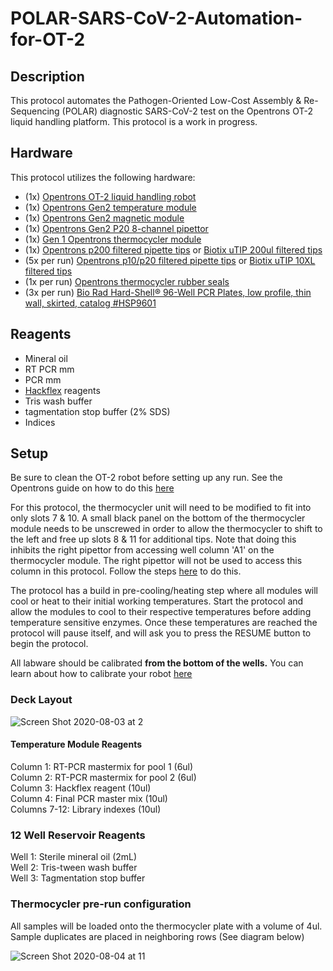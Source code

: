 # POLAR-SARS-CoV-2-Automation-for-OT-2
## Description
This protocol automates the Pathogen-Oriented Low-Cost Assembly &amp; Re-Sequencing (POLAR) diagnostic SARS-CoV-2 test on the Opentrons OT-2 liquid handling platform. This protocol is a work in progress. 
<br>
## Hardware
This protocol utilizes the following hardware:  
* (1x) [Opentrons OT-2 liquid handling robot](https://shop.opentrons.com/products/ot-2)   
* (1x) [Opentrons Gen2 temperature module](https://shop.opentrons.com/products/tempdeck)  
* (1x) [Opentrons Gen2 magnetic module](https://shop.opentrons.com/products/magdeck)  
* (1x) [Opentrons Gen2 P20 8-channel pipettor](https://shop.opentrons.com/collections/ot-2-robot/products/8-channel-electronic-pipette)  
* (1x) [Gen 1 Opentrons thermocycler module](https://shop.opentrons.com/products/thermocycler-module)  
* (1x) [Opentrons p200 filtered pipette tips](https://shop.opentrons.com/collections/opentrons-tips/products/opentrons-200ul-filter-tips) or [Biotix uTIP 200ul filtered tips](https://biotix.com/products/pipette-tips/utip-universal-pipette-tips/200-%ce%bcl-racked-sterilized/)
* (5x per run) [Opentrons p10/p20 filtered pipette tips](https://shop.opentrons.com/collections/opentrons-tips/products/opentrons-10ul-tips) or [Biotix uTIP 10XL filtered tips](https://biotix.com/products/pipette-tips/utip-universal-pipette-tips/10-%ce%bcl-xl-racked-filtered-sterilized/)  
* (1x per run) [Opentrons thermocycler rubber seals](https://shop.opentrons.com/products/thermocycler-seals)   
* (3x per run) [Bio Rad Hard-Shell® 96-Well PCR Plates, low profile, thin wall, skirted, catalog #HSP9601](https://www.bio-rad.com/en-us/sku/hsp9601-hard-shell-96-well-pcr-plates-low-profile-thin-wall-skirted-white-clear?ID=hsp9601)
## Reagents
* Mineral oil 
* RT PCR mm
* PCR mm
* [Hackflex](https://www.biorxiv.org/content/10.1101/779215v1.full) reagents
* Tris wash buffer
* tagmentation stop buffer (2% SDS)
* Indices

## Setup
Be sure to clean the OT-2 robot before setting up any run. See the Opentrons guide on how to do this [here](https://www.protocols.io/view/cleaning-an-ot-2-covid-19-diagnostic-station-beb5jaq6)
<br>

For this protocol, the thermocycler unit will need to be modified to fit into only slots 7 & 10. A small black panel on the bottom of the thermocycler module needs to be unscrewed in order to allow the thermocycler to shift to the left and free up slots 8 & 11 for additional tips. Note that doing this inhibits the right pipettor from accessing well column 'A1' on the thermocycler module. The right pipettor will not be used to access this column in this protocol. Follow the steps [here](https://github.com/Zanecrc1/POLAR-SARS-CoV-2-Automation-for-OT-2/blob/master/metadata/remove_TC_plate.md) to do this.
<br>

The protocol has a build in pre-cooling/heating step where all modules will cool or heat to their initial working temperatures. Start the protocol and allow the modules to cool to their respective temperatures before adding temperature sensitive enzymes. Once these temperatures are reached the protocol will pause itself, and will ask you to press the RESUME button to begin the protocol.
<br>


All labware should be calibrated **from the bottom of the wells.** You can learn about how to calibrate your robot [here](https://support.opentrons.com/en/articles/2687641-get-started-pipette-and-labware-calibration)
### Deck Layout 
![Screen Shot 2020-08-03 at 2](https://user-images.githubusercontent.com/43655550/89315974-1c0c2e00-d641-11ea-8775-24df214e9456.png)
<br>
#### Temperature Module Reagents
Column 1: RT-PCR mastermix for pool 1 (6ul)
<br>
Column 2: RT-PCR mastermix for pool 2 (6ul) 
<br>
Column 3: Hackflex reagent (10ul)
<br>
Column 4: Final PCR master mix (10ul)
<br>
Columns 7-12: Library indexes (10ul)
### 12 Well Reservoir Reagents
Well 1: Sterile mineral oil (2mL)
<br>
Well 2: Tris-tween wash buffer
<br>
Well 3: Tagmentation stop buffer

### Thermocycler pre-run configuration
All samples will be loaded onto the thermocycler plate with a volume of 4ul. Sample duplicates are placed in neighboring rows (See diagram below)

![Screen Shot 2020-08-04 at 11](https://user-images.githubusercontent.com/43655550/89317215-b0c35b80-d642-11ea-859e-d1b6781276e6.png)
